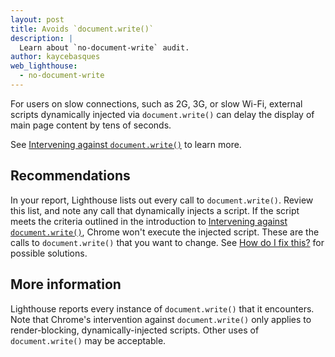 ```yaml
---
layout: post
title: Avoids `document.write()`
description: |
  Learn about `no-document-write` audit.
author: kaycebasques
web_lighthouse:
  - no-document-write
---
```


For users on slow connections, such as 2G, 3G, or slow Wi-Fi, external
scripts dynamically injected via `document.write()` can delay the display of
main page content by tens of seconds.

See [Intervening against `document.write()`](https://developers.google.com/web/updates/2016/08/removing-document-write) to learn more.

## Recommendations

In your report, Lighthouse lists out every call to `document.write()`.
Review this list, and note any call that dynamically injects a script.
If the script meets the criteria outlined in the introduction to
[Intervening against `document.write()`](https://developers.google.com/web/updates/2016/08/removing-document-write), Chrome won't execute the
injected script. These are the calls to `document.write()` that you want
to change. See [How do I fix this?](https://developers.google.com/web/updates/2016/08/removing-document-write#how_do_i_fix_this) for possible solutions. 

## More information

Lighthouse reports every instance of `document.write()` that it encounters.
Note that Chrome's intervention against `document.write()` only applies to
render-blocking, dynamically-injected scripts. Other uses of `document.write()`
may be acceptable.
